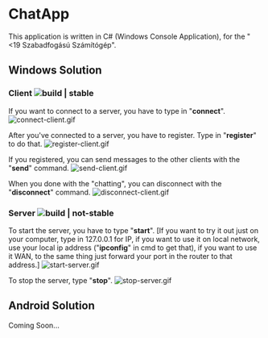 # ChatApp
This application is written in C# (Windows Console Application), for the "&lt;19 Szabadfogású Számítógép".

## Windows Solution
### Client ![build | stable](https://img.shields.io/badge/build-stable-green.svg)
If you want to connect to a server, you have to type in "**connect**".
![connect-client.gif](https://i.imgur.com/cc30nML.gif)

After you've connected to a server, you have to register. Type in "**register**" to do that.
![register-client.gif](https://i.imgur.com/m7lJVRH.gif)

If you registered, you can send messages to the other clients with the "**send**" command.
![send-client.gif](https://i.imgur.com/zMAdekK.gif)

When you done with the "chatting", you can disconnect with the "**disconnect**" command.
![disconnect-client.gif](https://i.imgur.com/IV3Bw6W.gif)

### Server ![build | not-stable](https://img.shields.io/badge/build-not--stable-red.svg)
To start the server, you have to type "**start**". [If you want to try it out just on your computer, type in 127.0.0.1 for IP, if you want to use it on local network, use your local ip address ("**ipconfig**" in cmd to get that), if you want to use it WAN, to the same thing just forward your port in the router to that address.]
![start-server.gif](https://i.imgur.com/BysWZNg.gif)

To stop the server, type "**stop**".
![stop-server.gif](https://i.imgur.com/uzLtmkz.gif)

## Android Solution
Coming Soon...
